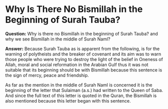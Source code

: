 Why Is There No Bismillah in the Beginning of Surah Tauba?
==========================================================

**Question:** Why is there no Bismillah in the beginning of Surah Tauba?
and why we see Bismillah in the middle of Surah Naml?

**Answer:** Because Surah Tauba as is apparent from the following, is
for the warning of polytheists and the breaker of covenant and its aim
was to warn those people who were trying to destroy the light of the
belief in Oneness of Allah, moral and social reformation in the Arabian
Gulf thus it was not suitable that its beginning should be with
Bismillah because this sentence is the sign of mercy, peace and
friendship.

As far as the mention in the middle of Surah Naml is concerned it is the
beginning of the letter that Sulaiman (a.s.) had written to the Queen of
Saba. And since the full text of this letter is quoted in the Quran, the
Bismillah is also mentioned because this letter began with this
sentence.

 

